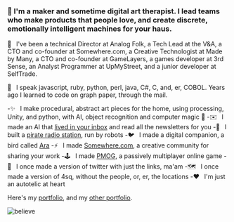 ### 👋 I'm a maker and sometime digital art therapist. I lead teams who make products that people love, and create discrete, emotionally intelligent machines for your haus.


🤔 &ensp;I've been a technical Director at Analog Folk, a Tech Lead at the V&A, a CTO and co-founder at Somewhere.com, a Creative Technologist at Made by Many, a CTO and co-founder at GameLayers, a games developer at 3rd Sense, an Analyst Programmer at UpMyStreet, and a junior developer at SelfTrade.

🧐 &ensp;I speak javascript, ruby, python, perl, java, C#, C, and, er, COBOL. Years ago I learned to code on graph paper, through the mail.

 -✨ &ensp;I make procedural, abstract art pieces for the home, using processing, Unity, and python, with AI, object recognition and computer magic 🌈
 -✉️  &ensp;I made an AI that <a href='https://duncangough.com/portfolio/projects/amyhref.html'>lived in your inbox</a> and read all the newsletters for you
 -🤖 &ensp;I built a <a href='https://duncangough.com/portfolio/projects/radiorobot.html'>pirate radio station</a>, run by robots
 -🐦 &ensp;I made a digital companion, a bird called <a href='https://www.creativereview.co.uk/know-caged-bird-sings/'>Ara</a>
 -⚡ &ensp;I made <a href='https://www.swiss-miss.com/2014/01/say-hello-to-somewhere.html'>Somewhere.com</a>, a creative community for sharing your work
 -🕹️ &ensp;I made <a href='https://en.wikipedia.org/wiki/The_Nethernet'>PMOG</a>, a passively multiplayer online game
 -🥚 &ensp;I once made a version of twitter with just the links, ma'am
 -🗺️ &ensp;I once made a version of 4sq, without the people, or, er, the locations
 -❤️  &ensp;I'm just an autotelic at heart

Here's my <a href='https://www.duncangough.com'>portfolio</a>, and my <a href='https://www.duncangough.com/portfolio'>other portfolio</a>.

<img align="center" alt="believe" src="https://www.duncangough.com/i-want-to-believe.png" />
